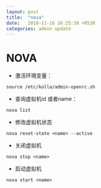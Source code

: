 ```yaml
---
layout: post
title:  "nova"
date:   2018-11-16 16:25:38 +0530
categories: admin update
---
```


# NOVA

* 激活环境变量：
```shell
source /etc/kolla/admin-openrc.sh
```

* 查询虚拟机id 或者name：
```shell
nova list

```

* 修改虚拟机状态
```shell
nova reset-state <name> --active
```

* 关闭虚拟机
```shell
nova stop <name>
```

* 启动虚拟机
```shell
nova start <name>
```